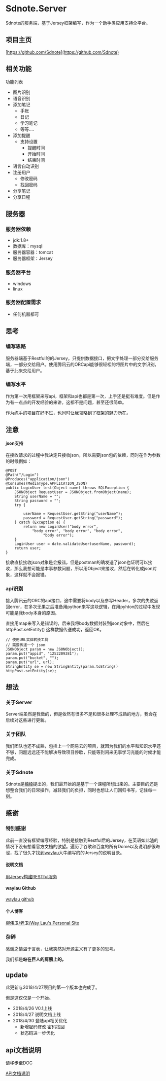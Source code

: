 # Sdnote.Server
Sdnote的服务端，基于Jersey框架编写，作为一个助手类应用支持全平台。


## 项目主页
[https://github.com/Sdnote](https://github.com/Sdnote)


## 相关功能
功能列表

* 图片识别
* 语音识别
* 添加笔记
	* 手账
	* 日记
	* 学习笔记
	* 等等....
* 添加提醒
	* 支持设置
		* 提醒时间
		* 开始时间
		* 结束时间
* 语言自动识别
* 注册用户
	* 修改密码
	* 找回密码
* 分享笔记
* 分享日程
 
## 服务器

### 服务器依赖

* jdk:1.8+
* 数据库：mysql
* 服务器容器：tomcat
* 服务器框架：Jersey

### 服务器平台

* windows
* linux

### 服务器配置需求

* 任何机器都可

## 思考

### 编写思路
服务器端基于Restful的的Jersey，只提供数据接口，把文字处理一部分交给服务端，一部分交给用户。使用腾讯云的ORCapi能够很轻松的将图片中的文字识别，基于此来交给用户。

### 编写水平
作为第一次用框架来写api，框架和api也都是第一次，上手还是挺有难度。但是作为有一点点的开发经验的来讲，这都不是问题，甚至还很简单。

作为练手的项目在好不过，也同时让我领略到了框架的魅力所在。

## 注意

#### json支持
在接收请求的过程中我决定只接收json，所以需要json包的依赖，同时在作为参数的时候例如：

	@POST
	@Path("/Login")
	@Produces("application/json")
	@Consumes(MediaType.APPLICATION_JSON)
	public LoginUser test(Object name) throws SQLException {
		JSONObject RequestUser = JSONObject.fromObject(name);
		String userName = "";
		String password = "";
		try {

			userName = RequestUser.getString("userName");
			password = RequestUser.getString("password");
		} catch (Exception e) {
			return new LoginUser("body error", 
				"body error", "body error", "body error",
					 "body error");
		}
		LoginUser user = date.validateUser(userName, password);
		return user;
	}

接收直接接收json对象是会报错，但是postman的确发送了json也证明可以接收，那么我想可能是本事参数问题，所以用Object来接收，然后在转化成json对象，这样就不会报错。

### api识别
接入腾讯云的ORC的api接口，途中需要将body以及参写Header，多次的失败返回error，在多次无果之后准备用python来写这块逻辑，在用pyhton的过程中发现可能是我body本身的原因。

直接用map来写入是错误的，后来我将body数据封装到json对象中，然后在
httpPost.setEntity() 这样数据传送成功，返回OK。

	// 使用URL实体转换工具
	// 需要传递一个 json
	JSONObject param = new JSONObject();
	param.put("appid", "1252209381");
	param.put("bucket", "");
	param.put("url", url);
	StringEntity se = new StringEntity(param.toString()	
	httpPost.setEntity(se);



## 想法
### 关于Server
Server端虽然是我做的，但是依然有很多不足和很多处理不成熟的地方，我会在后续对这些进行更新。

### 关于团队
我们团队也还不成熟，包括上一个网易云的项目，就因为我们的水平和知识水平还不够，问题远远还不能解决导致项目停歇，只能等到闲来无事学习充能的时候才能完成。

### 关于Sdnote
Sdnote是[楠槡](https://github.com/raphaelli)提出的，我们最开始的是基于一个课程所想出来的。主要目的还是想整合我们的日常操作，减轻我们的负担，同时也想让人们回归书写，记住每一刻。


## 感谢

### 特别感谢

此前一直没有框架编写经验，特别是接触到Restful后的Jersey，在英语如此渣的情况下没有想看官方文档的欲望。遍历了谷歌和百度的所有Dome以及说明都很晦涩，找了很久才找到[waylau](https://github.com/waylau)大牛编写的的Jersey的说明目录。

#### 说明文档
[用Jersey构建RESTful服务](https://www.kancloud.cn/wizardforcel/rest-service-with-jersey/151186)

#### waylau Github

[waylau github](https://github.com/waylau)


#### 个人博客
[柳伟卫/老卫/Way Lau's Personal Site](https://waylau.com)


### 杂碎
感谢之情溢于言表，让我突然对开源主义有了更多的思考。

我们都是<b>站在巨人的肩膀上的。</b>


## update

此更新与2018/4/27项目的第一个版本也完成了。


但是这仅仅是一个开始。

* 2018/4/26 V0.1上线
* 2018/4/27 说明文档上线
* 2018/4/30 登陆api相关优化
	* 新增密码修改 密码找回
	* 状态码进一步优化


## api文档说明

请移步至DOC

[API文档说明](/DOC)